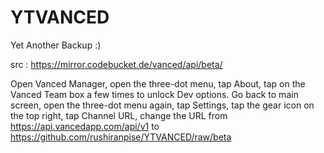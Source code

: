 # YTVANCED
Yet Another Backup :)

src : https://mirror.codebucket.de/vanced/api/beta/

Open Vanced Manager,
open the three-dot menu,
tap About, tap on the Vanced Team box a few times to unlock Dev options. 
Go back to main screen, open the three-dot menu again, tap Settings, 
tap the gear icon on the top right, tap Channel URL, 
change the URL from https://api.vancedapp.com/api/v1 to https://github.com/rushiranpise/YTVANCED/raw/beta
